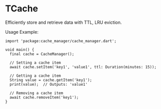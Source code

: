 # TCache

Efficiently store and retrieve data with TTL, LRU eviction.

Usage Example:

```
import 'package:cache_manager/cache_manager.dart';

void main() {
  final cache = CacheManager();

  // Setting a cache item
  await cache.setItem('key1', 'value1', ttl: Duration(minutes: 15));

  // Getting a cache item
  String value = cache.getItem('key1');
  print(value);  // Outputs: 'value1'

  // Removing a cache item
  await cache.removeItem('key1');
}
```
